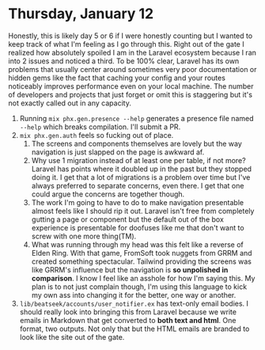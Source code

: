 # Thursday, January 12

Honestly, this is likely day 5 or 6 if I were honestly counting but I wanted to keep track of what I'm feeling as I go through this.
Right out of the gate I realized how absolutely spoiled I am in the Laravel ecosystem because I ran into 2 issues and noticed a third.
To be 100% clear, Laravel has its own problems that usually center around sometimes very poor documentation or hidden gems like the fact
that caching your config and your routes noticeably improves performance even on your local machine. The number of developers and projects
that just forget or omit this is staggering but it's not exactly called out in any capacity.

1. Running `mix phx.gen.presence --help` generates a presence file named `--help` which breaks compilation. I'll submit a PR.
2. `mix phx.gen.auth` feels so fucking out of place.
    1. The screens and components themselves are lovely but the way navigation is just slapped on the page is awkward af.
    2. Why use 1 migration instead of at least one per table, if not more? Laravel has points where it doubled up in the past but they stopped doing it. I get that a lot of migrations is a problem over time but I've always preferred to separate concerns, even there. I get that one could argue the concerns are together though.
    3. The work I'm going to have to do to make navigation presentable almost feels like I should rip it out. Laravel isn't free from completely gutting a page or component but the default out of the box experience is presentable for doofuses like me that don't want to screw with one more thing(TM).
    4. What was running through my head was this felt like a reverse of Elden Ring. With that game, FromSoft took nuggets from GRRM and created something spectacular. Tailwind providing the screens was like GRRM's influence but the navigation is **so unpolished in comparison**. I know I feel like an asshole for how I'm saying this. My plan is to not just complain though, I'm using this language to kick my own ass into changing it for the better, one way or another.
3. `lib/beatseek/accounts/user_notifier.ex` has text-only email bodies. I should really look into bringing this from Laravel because we write emails in Markdown that get converted to **both text and html**. One format, two outputs. Not only that but the HTML emails are branded to look like the site out of the gate.

